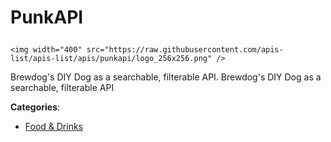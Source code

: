 # PunkAPI<p align="center">
    <img width="400" src="https://raw.githubusercontent.com/apis-list/apis-list/apis/punkapi/logo_256x256.png" />
</p>

Brewdog's DIY Dog as a searchable, filterable API. Brewdog's DIY Dog as a searchable, filterable API

**Categories**:

- [Food & Drinks](https://github/apis-list/apis-list#food-and-drinks)






